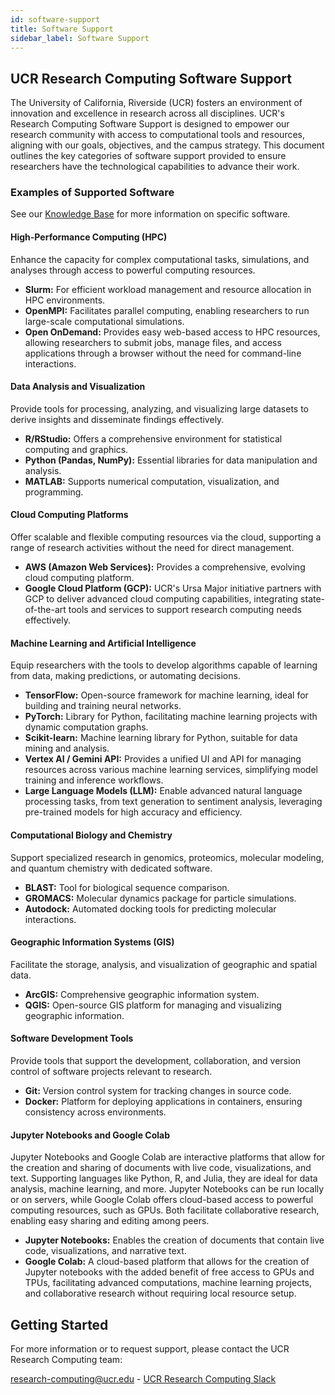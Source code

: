 ```yaml
---
id: software-support
title: Software Support
sidebar_label: Software Support
---
```


## UCR Research Computing Software Support

The University of California, Riverside (UCR) fosters an environment of innovation and excellence in research across all disciplines. UCR's Research Computing Software Support is designed to empower our research community with access to computational tools and resources, aligning with our goals, objectives, and the campus strategy. This document outlines the key categories of software support provided to ensure researchers have the technological capabilities to advance their work.

### Examples of Supported Software

See our [Knowledge Base](../Knowledge_Base/knowledge-base.md) for more information on specific software.

#### High-Performance Computing (HPC)

Enhance the capacity for complex computational tasks, simulations, and analyses through access to powerful computing resources.

- **Slurm:** For efficient workload management and resource allocation in HPC environments.
- **OpenMPI:** Facilitates parallel computing, enabling researchers to run large-scale computational simulations.
- **Open OnDemand:** Provides easy web-based access to HPC resources, allowing researchers to submit jobs, manage files, and access applications through a browser without the need for command-line interactions.

#### Data Analysis and Visualization

Provide tools for processing, analyzing, and visualizing large datasets to derive insights and disseminate findings effectively.

- **R/RStudio:** Offers a comprehensive environment for statistical computing and graphics.
- **Python (Pandas, NumPy):** Essential libraries for data manipulation and analysis.
- **MATLAB:** Supports numerical computation, visualization, and programming.

#### Cloud Computing Platforms

Offer scalable and flexible computing resources via the cloud, supporting a range of research activities without the need for direct management.

- **AWS (Amazon Web Services):** Provides a comprehensive, evolving cloud computing platform.
- **Google Cloud Platform (GCP):** UCR's Ursa Major initiative partners with GCP to deliver advanced cloud computing capabilities, integrating state-of-the-art tools and services to support research computing needs effectively.

#### Machine Learning and Artificial Intelligence

Equip researchers with the tools to develop algorithms capable of learning from data, making predictions, or automating decisions.

- **TensorFlow:** Open-source framework for machine learning, ideal for building and training neural networks.
- **PyTorch:** Library for Python, facilitating machine learning projects with dynamic computation graphs.
- **Scikit-learn:** Machine learning library for Python, suitable for data mining and analysis.
- **Vertex AI / Gemini API:** Provides a unified UI and API for managing resources across various machine learning services, simplifying model training and inference workflows.
- **Large Language Models (LLM):** Enable advanced natural language processing tasks, from text generation to sentiment analysis, leveraging pre-trained models for high accuracy and efficiency.

#### Computational Biology and Chemistry

Support specialized research in genomics, proteomics, molecular modeling, and quantum chemistry with dedicated software.

- **BLAST:** Tool for biological sequence comparison.
- **GROMACS:** Molecular dynamics package for particle simulations.
- **Autodock:** Automated docking tools for predicting molecular interactions.

#### Geographic Information Systems (GIS)

Facilitate the storage, analysis, and visualization of geographic and spatial data.

- **ArcGIS:** Comprehensive geographic information system.
- **QGIS:** Open-source GIS platform for managing and visualizing geographic information.

#### Software Development Tools

Provide tools that support the development, collaboration, and version control of software projects relevant to research.

- **Git:** Version control system for tracking changes in source code.
- **Docker:** Platform for deploying applications in containers, ensuring consistency across environments.

#### Jupyter Notebooks and Google Colab

Jupyter Notebooks and Google Colab are interactive platforms that allow for the creation and sharing of documents with live code, visualizations, and text. Supporting languages like Python, R, and Julia, they are ideal for data analysis, machine learning, and more. Jupyter Notebooks can be run locally or on servers, while Google Colab offers cloud-based access to powerful computing resources, such as GPUs. Both facilitate collaborative research, enabling easy sharing and editing among peers.

- **Jupyter Notebooks:** Enables the creation of documents that contain live code, visualizations, and narrative text.
- **Google Colab:** A cloud-based platform that allows for the creation of Jupyter notebooks with the added benefit of free access to GPUs and TPUs, facilitating advanced computations, machine learning projects, and collaborative research without requiring local resource setup.

## Getting Started

For more information or to request support, please contact the UCR Research Computing team:

[research-computing@ucr.edu](mailto:research-computing@ucr.edu) - [UCR Research Computing Slack](https://ucr-research-compute.slack.com/)

